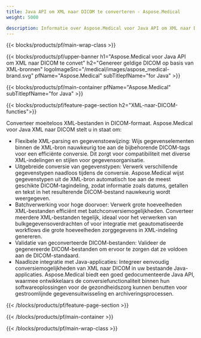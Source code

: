 ```yaml
---
title: Java API om XML naar DICOM te converteren - Aspose.Medical
weight: 5000

description: Informatie over Aspose.Medical voor Java API om XML naar DICOM te converteren
---
```


{{< blocks/products/pf/main-wrap-class >}}

{{< blocks/products/pf/upper-banner h1="Aspose.Medical voor Java API om XML naar DICOM te convet" h2="Genereer geldige DICOM op basis van XML-bronnen" logoImageSrc="/medical/images/aspose_medical-brand.svg" pfName="Aspose.Medical" subTitlepfName="for Java" >}}

{{< blocks/products/pf/main-container pfName="Aspose.Medical" subTitlepfName="for Java" >}}

{{< blocks/products/pf/feature-page-section h2="XML-naar-DICOM-functies">}}

<p>Converteer moeiteloos XML-bestanden in DICOM-formaat. Aspose.Medical voor Java XML naar DICOM stelt u in staat om:</p>

<ul>
<li>Flexibele XML-parsing en gegevenstoewijzing: Wijs gegevenselementen binnen de XML-bron nauwkeurig toe aan de bijbehorende DICOM-tags voor een efficiënte conversie. Dit zorgt voor compatibiliteit met diverse XML-indelingen en stijlen voor gegevensorganisatie.</li>
<li>Uitgebreide conversie van gegevenstypen: Verwerk verschillende gegevenstypen naadloos tijdens de conversie. Aspose.Medical wijst gegevenstypen uit de XML-bron automatisch toe aan de meest geschikte DICOM-tagindeling, zodat informatie zoals datums, getallen en tekst in het resulterende DICOM-bestand nauwkeurig wordt weergegeven.</li>
<li>Batchverwerking voor hoge doorvoer: Verwerk grote hoeveelheden XML-bestanden efficiënt met batchconversiemogelijkheden. Converteer meerdere XML-bestanden tegelijk, ideaal voor het verwerken van bulkgegevensoverdrachten of voor integratie met geautomatiseerde workflows die grote hoeveelheden zorggegevens in XML-indeling genereren.</li>
<li>Validatie van geconverteerde DICOM-bestanden: Valideer de gegenereerde DICOM-bestanden om ervoor te zorgen dat ze voldoen aan de DICOM-standaard.</li>
<li>Naadloze integratie met Java-applicaties: Integreer eenvoudig conversiemogelijkheden van XML naar DICOM in uw bestaande Java-applicaties. Aspose.Medical biedt een goed gedocumenteerde Java API, waarmee ontwikkelaars de conversiefunctionaliteit binnen hun softwareoplossingen voor de gezondheidszorg kunnen benutten voor gestroomlijnde gegevensuitwisseling en archiveringsprocessen.</li>
</ul>

{{< /blocks/products/pf/feature-page-section >}}

{{< /blocks/products/pf/main-container >}}

{{< /blocks/products/pf/main-wrap-class >}}